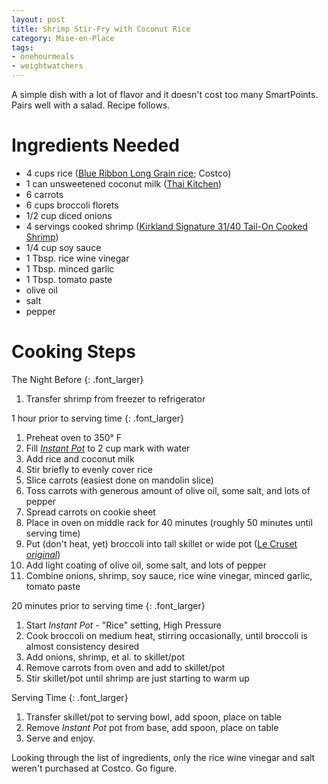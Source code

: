 ```yaml
---
layout: post
title: Shrimp Stir-Fry with Coconut Rice
category: Mise-en-Place
tags:
- onehourmeals
- weightwatchers
---
```


A simple dish with a lot of flavor and it doesn't cost too many SmartPoints. Pairs well with a salad. Recipe follows.

# Ingredients Needed

- 4 cups rice ([Blue Ribbon Long Grain rice](https://www.costcobusinessdelivery.com/Blue-Ribbon-Long-Grain-Rice%2C-25-lbs.product.11367776.html); Costco)
- 1 can unsweetened coconut milk ([Thai Kitchen](https://www.amazon.com/Thai-Kitchen-Coconut-Milk-13-66/dp/B000GZSDZI))
- 6 carrots
- 6 cups broccoli florets
- 1/2 cup diced onions
- 4 servings cooked shrimp ([Kirkland Signature 31/40 Tail-On Cooked Shrimp](https://www.costcobusinessdelivery.com/Kirkland-Signature-3140-Tail-On-Cooked-Shrimp%2c-2-lbs.product.11094594.html))
- 1/4 cup soy sauce
- 1 Tbsp. rice wine vinegar
- 1 Tbsp. minced garlic
- 1 Tbsp. tomato paste
- olive oil
- salt
- pepper

# Cooking Steps

The Night Before
{: .font_larger}

1. Transfer shrimp from freezer to refrigerator

1 hour prior to serving time
{: .font_larger}

1. Preheat oven to 350&deg; F
1. Fill [_Instant Pot_](https://www.amazon.com/Instant-Pot-Multi-Use-Programmable-Packaging/dp/B00FLYWNYQ) to 2 cup mark with water
1. Add rice and coconut milk
1. Stir briefly to evenly cover rice
1. Slice carrots (easiest done on mandolin slice)
1. Toss carrots with generous amount of olive oil, some salt, and lots of pepper
1. Spread carrots on cookie sheet
1. Place in oven on middle rack for 40 minutes (roughly 50 minutes until serving time)
1. Put (don't heat, yet) broccoli into tall skillet or wide pot ([Le Cruset _original_](https://www.lecreuset.com/1925-original-cocotte))
1. Add light coating of olive oil, some salt, and lots of pepper
1. Combine onions, shrimp, soy sauce, rice wine vinegar, minced garlic, tomato paste

20 minutes prior to serving time
{: .font_larger}

1. Start _Instant Pot_ - "Rice" setting, High Pressure
1. Cook broccoli on medium heat, stirring occasionally, until broccoli is almost consistency desired
1. Add onions, shrimp, et al. to skillet/pot
1. Remove carrots from oven and add to skillet/pot
1. Stir skillet/pot until shrimp are just starting to warm up

Serving Time
{: .font_larger}

1. Transfer skillet/pot to serving bowl, add spoon, place on table
1. Remove _Instant Pot_ pot from base, add spoon, place on table
1. Serve and enjoy.

Looking through the list of ingredients, only the rice wine vinegar and salt weren't purchased at Costco. Go figure.